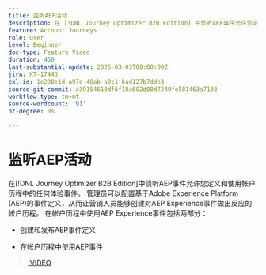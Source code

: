 ```yaml
---
title: 监听AEP活动
description: 在 [!DNL Journey Optimizer B2B Edition] 中侦听AEP事件允许您定义和使用帐户历程中的任何体验事件。
feature: Account Journeys
role: User
level: Beginner
doc-type: Feature Video
duration: 450
last-substantial-update: 2025-03-03T00:00:00Z
jira: KT-17443
exl-id: 1e290e1d-a97e-48ab-a0c1-bad127b7dde3
source-git-commit: a39154610df6f18a602d00d7249fe581463a7133
workflow-type: tm+mt
source-wordcount: '91'
ht-degree: 0%

---
```


# 监听AEP活动

在[!DNL Journey Optimizer B2B Edition]中侦听AEP事件允许您定义和使用帐户历程中的任何体验事件。 管理员可以配置基于Adobe Experience Platform (AEP)的事件定义，从而让营销人员能够创建对AEP Experience事件做出反应的帐户历程。 在帐户历程中使用AEP Experience事件包括两部分：

* 创建和发布AEP事件定义

* 在帐户历程中使用AEP事件

>[!VIDEO](https://video.tv.adobe.com/v/3448637/?learn=on&enablevpops)
